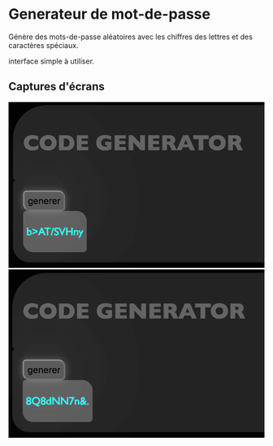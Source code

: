 # Generateur de mot-de-passe

  Génère des mots-de-passe aléatoires avec les chiffres des lettres et des caractères spéciaux.
  
  interface simple à utiliser.
  
## Captures d'écrans
  ![](screenshots/SCS1.png)
  ![](screenshots/SCS2.png)
